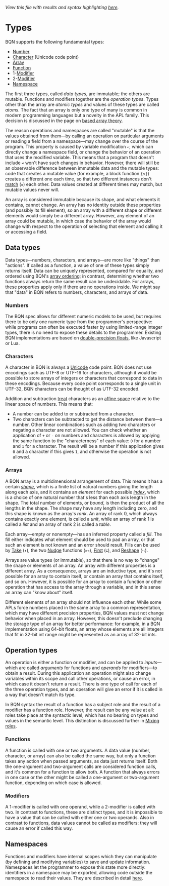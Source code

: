 *View this file with results and syntax highlighting [here](https://mlochbaum.github.io/BQN/doc/types.html).*

# Types

BQN supports the following fundamental types:

- [Number](#numbers)
- [Character](#characters) (Unicode code point)
- [Array](#arrays)
- [Function](#functions)
- 1-[Modifier](#modifiers)
- 2-[Modifier](#modifiers)
- [Namespace](#namespaces)

The first three types, called *data types*, are immutable; the others are mutable. Functions and modifiers together are the *operation types*. Types other than the array are *atomic types* and values of these types are called *atoms*. The fact that an array is only one type of many is common in modern programming languages but a novelty in the APL family. This decision is discussed in the page on [based array theory](based.md).

<!--GEN
types ← ⟨"Number"‿"Character"‿"Array","Function"‿"1-modifier"‿"2-modifier"‿"Namespace"⟩
sh ← 4‿2
p ← 64‿38
dim ← (2×p) + sh × d1 ← 128‿68
rp ← 8÷d1
Pos ↩ Pos d1⊸×
Size ← "width"‿"height" ≍˘ ·FmtNum d1×⊢
cl ← {"class"‿𝕩}¨ "purple"‿"green"‿"bluegreen"‿"yellow"

TP ← "text" Attr "dy"‿"0.35em"∾˜Pos⊘(∾⟜Pos)
t ← ∾(0.5+↕2) (TP∘≍˜¨⟜((4÷≠)×0.5+↕∘≠)Enc¨⊢)¨ types
l ← (cl TP¨ ⟨2.75‿¯0.15,3‿2.2,1.5‿2.2,1.1‿¯0.3⟩) Enc¨ "Data"‿"Mutable"‿"Operation"‿"Atom"
rd← (÷⟜2⌾(⊑¯1⊸⊑)2‿1.5‿3×<(¯1≍÷2)×⌜rp) + (4‿4‿3≍¨1) ≍¨ 1‿2/0≍¨↕2
r ← (3↑cl) ("rect" Elt ∾˜)¨ (FmtNum 9‿10‿8) {𝕩∾⟨"rx",𝕨∾"px"⟩}¨ Size⊸∾⟜Pos˝¨ rd

Round ← {
  v ← (𝕨⊸×÷+´⌾(×˜))¨ ¯1⊸⌽⊸- 𝕩
  or← 0< v +´∘×⟜(⌽-⌾⊑)¨ 1⌽v
  "Z"∾˜ 'M'⌾⊑ ∾ ⥊ (('L'∾Fmt)¨ v+𝕩) ≍˘ or ('A'∾·Fmt(𝕨‿𝕨∾0‿0)∾∾)¨ (1⌽-v)+𝕩
}
a ← "path" Elt >⟨"d"‿(12 Round d1⊸×¨ ⥊ ((⊢≍˘1⊸⌽) 0‿2.6‿4) ≍¨ ↕3),¯1⊑cl⟩

FS ← {𝕩 Enc˜ "g"Attr⟨"font-size",(Fmt𝕨)∾"px"⟩}
((0‿2-p)∾dim) SVG ⟨
  "g stroke-width='2'" Enc a‿r
  "g text-anchor='middle' fill='currentColor'" Enc 18‿16 FS¨ t‿l
⟩
-->

The reason operations and namespaces are called "mutable" is that the values obtained from them—by calling an operation on particular arguments or reading a field from a namespace—may change over the course of the program. This property is caused by variable modification `↩`, which can directly change a namespace field, or change the behavior of an operation that uses the modified variable. This means that a program that doesn't include `↩` won't have such changes in behavior. However, there will still be an observable difference between immutable data and the mutable types: code that creates a mutable value (for example, a block function `{𝕩}`) creates a different one each time, so that two different instances don't [match](match.md) (`≡`) each other. Data values created at different times may match, but mutable values never will.

An array is considered immutable because its shape, and what elements it contains, cannot change. An array has no identity outside these properties (and possibly its fill element), so an array with a different shape or different elements would simply be a different array. However, any element of an array could be mutable, in which case the behavior of the array would change with respect to the operation of selecting that element and calling it or accessing a field.

## Data types

Data types—numbers, characters, and arrays—are more like "things" than "actions". If called as a function, a value of one of these types simply returns itself. Data can be uniquely represented, compared for equality, and ordered using BQN's [array ordering](order.md#array-ordering); in contrast, determining whether two functions always return the same result can be undecidable. For arrays, these properties apply only if there are no operations inside. We might say that "data" in BQN refers to numbers, characters, and arrays of data.

### Numbers

The BQN spec allows for different numeric models to be used, but requires there to be only one numeric type from the programmer's perspective: while programs can often be executed faster by using limited-range integer types, there is no need to expose these details to the programmer. Existing BQN implementations are based on [double-precision floats](https://en.wikipedia.org/wiki/IEEE-754), like Javascript or Lua.

### Characters

A character in BQN is always a [Unicode](https://en.wikipedia.org/wiki/Unicode) code point. BQN does not use encodings such as UTF-8 or UTF-16 for characters, although it would be possible to store arrays of integers or characters that correspond to data in these encodings. Because every code point corresponds to a single unit in UTF-32, BQN characters can be thought of as UTF-32 encoded.

Addition and subtraction [treat](arithmetic.md#character-arithmetic) characters as an [affine space](http://videocortex.io/2018/Affine-Space-Types/) relative to the linear space of numbers. This means that:
* A number can be added to or subtracted from a character.
* Two characters can be subtracted to get the distance between them—a number.
Other linear combinations such as adding two characters or negating a character are not allowed. You can check whether an application of `+` or `-` on numbers and characters is allowed by applying the same function to the "characterness" of each value: `0` for a number and `1` for a character. The result will be a number if this application gives `0` and a character if this gives `1`, and otherwise the operation is not allowed.

### Arrays

A BQN array is a multidimensional arrangement of data. This means it has a certain [*shape*](shape.md), which is a finite list of natural numbers giving the length along each axis, and it contains an *element* for each possible [*index*](indices.md), which is a choice of one natural number that's less than each axis length in the shape. The total number of elements, or *bound*, is then the product of all the lengths in the shape. The shape may have any length including zero, and this shape is known as the array's *rank*. An array of rank 0, which always contains exactly one element, is called a *unit*, while an array of rank 1 is called a *list* and an array of rank 2 is called a *table*.

Each array—empty or nonempty—has an inferred property called a *fill*. The fill either indicates what element should be used to pad an array, or that such an element is not known and an error should result. Fills can be used by [Take](take.md) (`↑`), the two [Nudge](shift.md) functions (`»«`), [First](pick.md) (`⊑`), and [Reshape](reshape.md) (`⥊`).

Arrays are value types (or immutable), so that there is no way to "change" the shape or elements of an array. An array with different properties is a different array. As a consequence, arrays are an inductive type, and it's not possible for an array to contain itself, or contain an array that contains itself, and so on. However, it is possible for an array to contain a function or other operation that has access to the array through a variable, and in this sense an array can "know about" itself.

Different elements of an array should not influence each other. While some APLs force numbers placed in the same array to a common representation, which may have different precision properties, BQN values must not change behavior when placed in an array. However, this doesn't preclude changing the storage type of an array for better performance: for example, in a BQN implementation using 64-bit floats, an array whose elements are all integers that fit in 32-bit int range might be represented as an array of 32-bit ints.

## Operation types

An operation is either a function or modifier, and can be applied to *inputs*—which are called *arguments* for functions and *operands* for modifiers—to obtain a result. During this application an operation might also change variables within its scope and call other operations, or cause an error, in which case it doesn't return a result. There is one type of call for each of the three operation types, and an operation will give an error if it is called in a way that doesn't match its type.

In BQN syntax the result of a function has a subject role and the result of a modifier has a function role. However, the result can be any value at all: roles take place at the syntactic level, which has no bearing on types and values in the semantic level. This distinction is discussed further in [Mixing roles](context.md#mixing-roles).

### Functions

A function is called with one or two arguments. A data value (number, character, or array) can also be called the same way, but only a function takes any action when passed arguments, as data just returns itself. Both the one-argument and two-argument calls are considered function calls, and it's common for a function to allow both. A function that always errors in one case or the other might be called a one-argument or two-argument function, depending on which case is allowed.

### Modifiers

A 1-modifier is called with one operand, while a 2-modifier is called with two. In contrast to functions, these are distinct types, and it is impossible to have a value that can be called with either one or two operands. Also in contrast to functions, data values cannot be called as modifiers: they will cause an error if called this way.

## Namespaces

Functions and modifiers have internal scopes which they can manipulate (by defining and modifying variables) to save and update information. Namespaces let the programmer to expose this state more directly: identifiers in a namespace may be exported, allowing code outside the namespace to read their values. They are described in detail [here](namespace.md).
